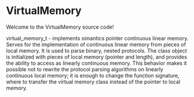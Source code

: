 # VirtualMemory

Welcome to the VirtualMemory source code!

virtual_memory_t - implements simantics pointer continuous linear memory. Serves for the implementation of continuous linear memory from pieces of local memory. It is used to parse binary, nested protocols. The class object is initialized with pieces of local memory (pointer and length), and provides the ability to access as linearly continuous memory. This behavior makes it possible not to rewrite the protocol parsing algorithms on linearly continuous local memory; it is enough to change the function signature, where to transfer the virtual memory class instead of the pointer to local memory.
